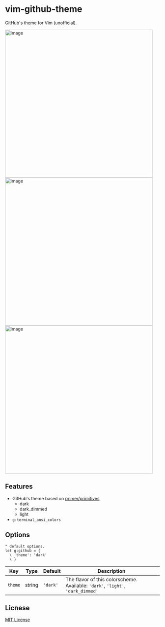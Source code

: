 # vim-github-theme

GitHub's theme for Vim (unofficial).

<img width="480" alt="image" src="https://user-images.githubusercontent.com/101305426/227714473-0d469702-1469-4f29-9a16-74f69a29fc32.png">

<img width="480" alt="image" src="https://user-images.githubusercontent.com/101305426/227714432-5e96a6f5-b28f-4d80-a870-eedb8a0f1acf.png">

<img width="480" alt="image" src="https://user-images.githubusercontent.com/101305426/227714505-5078a021-ca58-4c88-95c1-43e5d2dfffee.png">

## Features

- GitHub's theme based on [primer/primitives]
  - dark
  - dark_dimmed
  - light
- `g:terminal_ansi_colors`
   
## Options

```vim
" default options.
let g:github = {
  \ 'theme': 'dark'
  \ }
```

|Key|Type|Default|Description|
|---|---|---|---|
|`theme`|string|`'dark'`|The flavor of this colorscheme. Available: `'dark'`, `'light'`, `'dark_dimmed'`|

## Licnese
[MIT License](./LICENSE)

[primer/primitives]: https://github.com/primer/primitives
